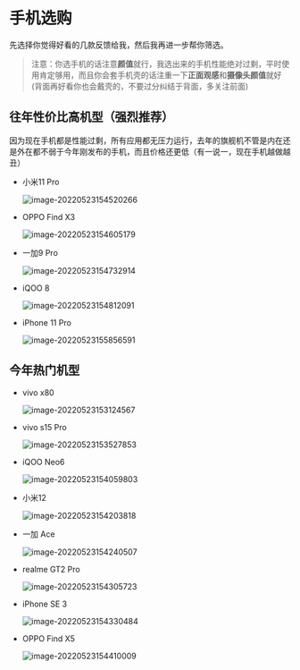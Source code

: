 # 手机选购

先选择你觉得好看的几款反馈给我，然后我再进一步帮你筛选。

> 注意：你选手机的话注意**颜值**就行，我选出来的手机性能绝对过剩，平时使用肯定够用，而且你会套手机壳的话注重一下**正面观感**和**摄像头颜值**就好(背面再好看你也会戴壳的，不要过分纠结于背面，多关注前面)

## 往年性价比高机型（强烈推荐）

因为现在手机都是性能过剩，所有应用都无压力运行，去年的旗舰机不管是内在还是外在都不弱于今年刚发布的手机，而且价格还更低（有一说一，现在手机越做越丑）

- 小米11 Pro

  ![image-20220523154520266](https://s2.loli.net/2022/05/23/hsAMKamynj2t8rB.png)

- OPPO Find X3

  ![image-20220523154605179](https://s2.loli.net/2022/05/23/eoW3uAMtPCjlF25.png)

- 一加9 Pro

  ![image-20220523154732914](https://s2.loli.net/2022/05/23/bH75FCZJBI3Ou9G.png)

- iQOO 8

  ![image-20220523154812091](https://s2.loli.net/2022/05/23/TnYsb9Lq8CPjlJH.png)

- iPhone 11 Pro

  ![image-20220523155856591](https://s2.loli.net/2022/05/23/CsDQcba6ZS4BIJi.png)

## 今年热门机型

- vivo x80

  ![image-20220523153124567](https://s2.loli.net/2022/05/23/optJCnvBOV7gdIl.png)

- vivo s15 Pro

  ![image-20220523153527853](https://s2.loli.net/2022/05/23/Z3UOaywjvADNIzT.png)

- iQOO Neo6

  ![image-20220523154059803](https://s2.loli.net/2022/05/23/ZlH2yNJu4fCehpo.png)

- 小米12

  ![image-20220523154203818](https://s2.loli.net/2022/05/23/Ww7hQgIH2zTMtm4.png)

- 一加 Ace

  ![image-20220523154240507](https://s2.loli.net/2022/05/23/T81ueiICxfURNYv.png)

- realme GT2 Pro

  ![image-20220523154305723](https://s2.loli.net/2022/05/23/L9xmoazTfU3jgDP.png)

- iPhone SE 3

  ![image-20220523154330484](https://s2.loli.net/2022/05/23/GJdtZpBRus39qDc.png)

- OPPO Find X5

  ![image-20220523154410009](https://s2.loli.net/2022/05/23/i6By2RcJdHPqjkf.png)


